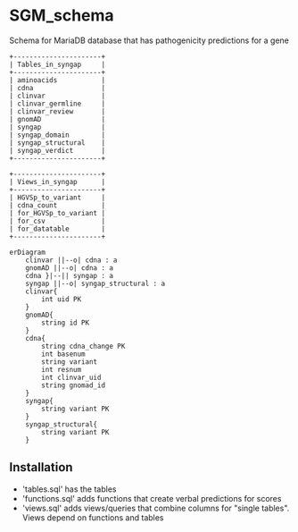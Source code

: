# SGM_schema
Schema for MariaDB database that has pathogenicity predictions for a gene

```
+----------------------+
| Tables_in_syngap     |
+----------------------+
| aminoacids           |
| cdna                 |
| clinvar              |
| clinvar_germline     |
| clinvar_review       |
| gnomAD               |
| syngap               |
| syngap_domain        |
| syngap_structural    |
| syngap_verdict       |
+----------------------+
```

```
+----------------------+
| Views_in_syngap      |
+----------------------+
| HGVSp_to_variant     |
| cdna_count           |
| for_HGVSp_to_variant |
| for_csv              |
| for_datatable        |
+----------------------+
```

```mermaid
erDiagram
    clinvar ||--o| cdna : a
    gnomAD ||--o| cdna : a
    cdna }|--|| syngap : a
    syngap ||--o| syngap_structural : a
    clinvar{
        int uid PK
    }
    gnomAD{
        string id PK
    }
    cdna{
        string cdna_change PK
        int basenum
        string variant
        int resnum
        int clinvar_uid
        string gnomad_id
    }
    syngap{
        string variant PK
    }
    syngap_structural{
        string variant PK
    }
```

## Installation
* 'tables.sql' has the tables
* 'functions.sql' adds functions that create verbal predictions for scores
* 'views.sql' adds views/queries that combine columns for "single tables".
  Views depend on functions and tables
